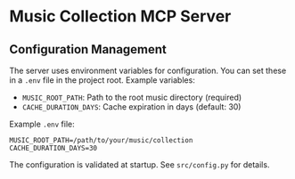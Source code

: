 # Music Collection MCP Server

## Configuration Management

The server uses environment variables for configuration. You can set these in a `.env` file in the project root. Example variables:

- `MUSIC_ROOT_PATH`: Path to the root music directory (required)
- `CACHE_DURATION_DAYS`: Cache expiration in days (default: 30)

Example `.env` file:

```
MUSIC_ROOT_PATH=/path/to/your/music/collection
CACHE_DURATION_DAYS=30
```

The configuration is validated at startup. See `src/config.py` for details.
